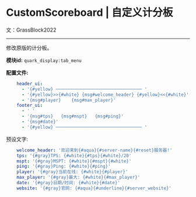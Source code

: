 # CustomScoreboard | 自定义计分板
文：GrassBlock2022

-----

修改原版的计分板。

**模块id:** ```quark_display:tab_menu```

**配置文件:**
```yml
    header_ui:
      - '{#yellow} ───────────────────────────────── '
      - '{#yellow}>>{#white} {msg#welcome_header} {#yellow}<<{#white}'
      - '{msg#player}    {msg#max_player}'
    footer_ui:
      - ' '
      - '{msg#tps}   {msg#mspt}   {msg#ping}'
      - '{msg#date}'
      - '{#yellow} ───────────────────────────────── '
```

预设文字:
```yaml
    welcome_header: '欢迎来到{#aqua}{#server-name}{#reset}服务器!'
    tps: '{#gray}TPS: {#white}{#tps}{#white}/20'
    mspt: '{#gray}MSPT: {#white}{#mspt}{#white}'
    ping: '{#gray}Ping: {#white}{#ping}'
    player: '{#gray}当前在线: {#white}{#player}'
    max_player: '{#gray}最大: {#white}{#max_player}'
    date: '{#gray}日期/时间: {#white}{#date}'
    website: '{#gray}官网: {#aqua}{#underline}{#server_website}'